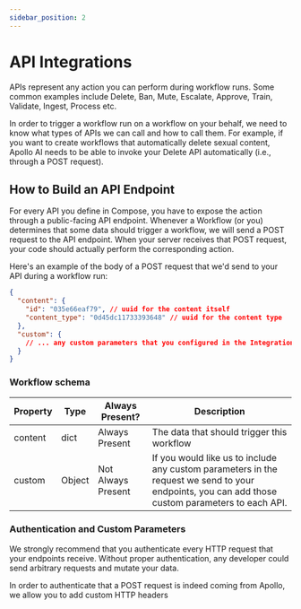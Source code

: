 ```yaml
---
sidebar_position: 2
---
```


# API Integrations

APIs represent any action you can perform during workflow runs. Some common examples include Delete, Ban, Mute, Escalate, Approve, Train, Validate, Ingest, Process etc.

In order to trigger a workflow run on a workflow on your behalf, we need to know what types of APIs we can call and how to call them. For example, if you want to create workflows that automatically delete sexual content, Apollo AI needs to be able to invoke your Delete API automatically (i.e., through a POST request).

## How to Build an API Endpoint

For every API you define in Compose, you have to expose the action through a public-facing API endpoint. Whenever a Workflow (or you) determines that some data should trigger a workflow, we will send a POST request to the API endpoint. When your server receives that POST request, your code should actually perform the corresponding action.

Here's an example of the body of a POST request that we'd send to your API during a workflow run:

```json
{
  "content": {
    "id": "035e66eaf79", // uuid for the content itself
    "content_type": "0d45dc11733393648" // uuid for the content type
  },
  "custom": {
    // ... any custom parameters that you configured in the Integrations dashboard
  }
}
```

### Workflow schema

| Property | Type   | Always Present?    | Description                                                                                                                                      |
| -------- | ------ | ------------------ | ------------------------------------------------------------------------------------------------------------------------------------------------ |
| content  | dict   | Always Present     | The data that should trigger this workflow                                                                                                       |
| custom   | Object | Not Always Present | If you would like us to include any custom parameters in the request we send to your endpoints, you can add those custom parameters to each API. |

### Authentication and Custom Parameters

We strongly recommend that you authenticate every HTTP request that your endpoints receive. Without proper authentication, any developer could send arbitrary requests and mutate your data.

In order to authenticate that a POST request is indeed coming from Apollo, we allow you to add custom HTTP headers
